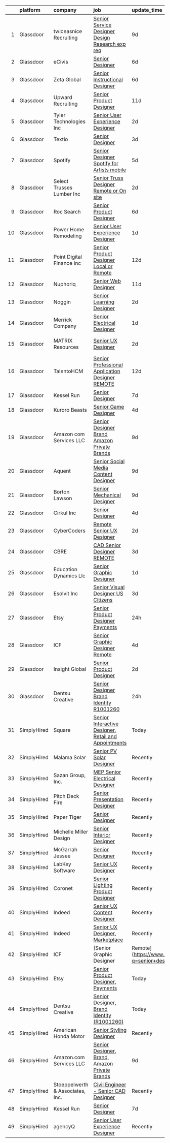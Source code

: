 

|    | platform    | company                          | job                                                                                                                                                                                                                                                                                                                                                                                                                                                                                                                                                                                                                                                                                                                                                                                                                                                                                                                                                                                                                                                                                                                                                                                                                                                                                                                                                                | update_time   | location                 |
|---:|:------------|:---------------------------------|:-------------------------------------------------------------------------------------------------------------------------------------------------------------------------------------------------------------------------------------------------------------------------------------------------------------------------------------------------------------------------------------------------------------------------------------------------------------------------------------------------------------------------------------------------------------------------------------------------------------------------------------------------------------------------------------------------------------------------------------------------------------------------------------------------------------------------------------------------------------------------------------------------------------------------------------------------------------------------------------------------------------------------------------------------------------------------------------------------------------------------------------------------------------------------------------------------------------------------------------------------------------------------------------------------------------------------------------------------------------------|:--------------|:-------------------------|
|  1 | Glassdoor   | twiceasnice Recruiting           | [Senior Service Designer  Design Research exp req ](https://www.glassdoor.com/partner/jobListing.htm?pos=111&ao=1110586&s=58&guid=00000181c8099f3cbf1c8fc6cae42b94&src=GD_JOB_AD&t=SR&vt=w&ea=1&cs=1_baf8397c&cb=1656918483322&jobListingId=1007961798281&cpc=009A9C8147DF705D&jrtk=3-0-1g740j80gjfkh801-1g740j80vk61s800-87da3f9cb7f57cba--6NYlbfkN0AIiLXtwtv0BDns9BiY4ItblantFozdL6jLmLxNvS8mvgNhVHnAPNyrAq-Oa4lglJKKYaj2rBWUovcasuS4RddFJqa-Yxn2T7U0mRCvAYvjISDP8edSOHls5f1Ybe0xLU8TygcPv4ndMhJQwAyUfMlrTQb1e-TLJa3W9aC72RDLCtv7U6AXc4Ov184S5VdlTRshLwXqTvdxaxOhQ8z0zeuD81C7tokEoPIVwA_EXVB44vZw4STFESzpLszh_AzJY00EK8Owhwc0o-l5Z2i-Sl_RU1SEdBu2-VoyUadAXkcBZXCgao9QnkTNbMXIT1HWICUIPOo4c2efq3Gu-t2D5Sita0n5NOxpqg1g-AH0jNYiqsKruOeyjeAaPcXsDTURCZiRG46zg5p0OPjciah3ZksiP4VJY2Q3IoPFXUWlV8RVGiOqSQ8L3BmdSFeUwBTzHEo02JCsfkRGz21SgCm-f9naTj-Ay3EC8Z2nU54K0MpPirh-fDJBv2_XLbxcHbspLfT930Z6rIBV_T1W609JfCFCi_OhyJMeOGtrJtWmBAtWP8U2tibI1SDqJwTC0zFmlpw%3D)                                                                                                                                                                                                                                                                                                                                                                                                         | 9d            | New York State           |
|  2 | Glassdoor   | eCivis                           | [Senior Designer](https://www.glassdoor.com/partner/jobListing.htm?pos=127&ao=1136043&s=58&guid=00000181c8099f3cbf1c8fc6cae42b94&src=GD_JOB_AD&t=SR&vt=w&cs=1_64e824d1&cb=1656918483323&jobListingId=1007966643573&jrtk=3-0-1g740j80gjfkh801-1g740j80vk61s800-49569d6859df81b2-)                                                                                                                                                                                                                                                                                                                                                                                                                                                                                                                                                                                                                                                                                                                                                                                                                                                                                                                                                                                                                                                                                   | 6d            | Remote                   |
|  3 | Glassdoor   | Zeta Global                      | [Senior Instructional Designer](https://www.glassdoor.com/partner/jobListing.htm?pos=108&ao=1110586&s=58&guid=00000181c8099f3cbf1c8fc6cae42b94&src=GD_JOB_AD&t=SR&vt=w&ea=1&cs=1_8b827b90&cb=1656918483322&jobListingId=1007966828457&cpc=2CAED5C921A5F994&jrtk=3-0-1g740j80gjfkh801-1g740j80vk61s800-415c255c41e1c921--6NYlbfkN0ChX0hn41rI4BJW2eLG25ekWb2wyoNrLHBUGKKfGS0w54LMCw2D3lfjfq6yfRrNr0hA1zNeM-gQ-RfBTf59KjCL6b1UBwEBPxDC5A54pJ2GbF8lf7VmOhhrYEYZCioHxQTcjf81ZuAO-8sWx2qpMFvRxLpkTWkGLu0CzxKao7-exrsAbg8Uz6MzS3HrpvbNre1TDBrIbsw4OomUmL6HrIVTlyRMJtD_dGzzvc_XJn7JGKFebZnoDHQs2WA9htiXOQx3oV6amESMy-6XEWQ2_kRXE4dAuRcDtmoIax8aPMh_X3lrQma6Nv8ucpHLUSijPTYTMEls05bpLE93FPfmI3ms2tM-89EHdvyE993Ea2hEbbhVrBjwBVLUpvyxgAN4An5j6wBMQnR-x7BYj6UAJBHIjG9uo5fOZvRiHEyCtb1ulG4MRGLxNt8v2BxjIhmdCvp2oT6QAJm9tyNNFM4dae8tyjvDM8Dldkyacxx3UTb9V4aP6ZwtaVKfJltPdUG-O7pp4GhU5oyk6Q%3D%3D)                                                                                                                                                                                                                                                                                                                                                                                                                                                                               | 6d            | Remote                   |
|  4 | Glassdoor   | Upward Recruiting                | [Senior Product Designer](https://www.glassdoor.com/partner/jobListing.htm?pos=109&ao=1110586&s=58&guid=00000181c8099f3cbf1c8fc6cae42b94&src=GD_JOB_AD&t=SR&vt=w&ea=1&cs=1_d2345093&cb=1656918483322&jobListingId=1007957335049&cpc=7E331B339EFC28D0&jrtk=3-0-1g740j80gjfkh801-1g740j80vk61s800-d2f8c9a9109df5ad--6NYlbfkN0AidUSRNV9rRsvjB-hla2-M6noU9NQEWrNRu24BG_GTkgY11wtowUbLL5bfm0DhT02MCMjPxoKuMjMgu4_VLaKVclJEGZ-SSOaJg0ranhNOpehU7m9Qyp8df2g16TgdwsnEiqKVAmr3f2Al8a4IuHQm5RvICUrinAyNt0_vrPDXpO9tpPqywUhxCGjwodH_x_5shi5eKxo6e0nFHyE44n3qd5EuLSHUaykeddZISG3AJ3tOB9jS9jEsVd04IsPstdXnmLEdyK3aVX5Hdf44smamNsTGpnyVl5FSx6VQHjv9JLHcR2_iCqNAcTuMSf7OtmsDtvFJhtXKxKsCaWHEArgWZAMtTfqlvJjph_bbXuMCt3C4BnIlKhVv9eLUo3cSkMptk8fQ1ibMud0nFjDEzw2U_doSz2nCos0RPzuk33X2uUudcIYs4wTCDipCg5oiTiRYI9_R34y8eTbwQzAyE9vxnFB6YuVKXswnI-tGmS7BX3T_cvAGkydCzjsBCGY8asSa4vCv_twTPg%3D%3D)                                                                                                                                                                                                                                                                                                                                                                                                                                                                                     | 11d           | Remote                   |
|  5 | Glassdoor   | Tyler Technologies  Inc          | [Senior User Experience Designer](https://www.glassdoor.com/partner/jobListing.htm?pos=105&ao=1110586&s=58&guid=00000181c8099f3cbf1c8fc6cae42b94&src=GD_JOB_AD&t=SR&vt=w&cs=1_7b8580ec&cb=1656918483320&jobListingId=1007977181588&cpc=33AFB7EF5A21FBC5&jrtk=3-0-1g740j80gjfkh801-1g740j80vk61s800-bb0dd0bad5bb15ad--6NYlbfkN0CeE3Wp1M-8tH35RiH3f1Z9bIMggqs9mWwktycFHRXbIf7vsqZ4_y01d_779IArYzHp3Atr2l_5y941wkgMIXLfz7QJV07OIDOZ00__egFt2GpEArrl1E0zb6oOBT84IN1wwDx-d3pEZCP1KkXrFd3Td_1i6Y6PpSlL3rFEytQkirKiix_1JjbjQ06MSn23xteyzPtoeLv9tJ--ahtgkrF2Qe6WwTcjd2g9743grOXgAw-IxMHprzTQv64HShGBZtOJ5CDEmshhtx3Bo3BbV_0te4IrLPcA6Ol312Ew7Xs0BYZp7MU3d2l4Xpuu9eerC4UbxKSzMZRYkFbiN7HeBajrFfm0NPcYBOvAwUZs3TrpH3aZmmgq508A80_rSOgBLIjRQPlxF4tj0StRFSxcOcz1WND4smYxEirepx_PCIXCV6wVWZI8dNnihJg2TxUqh7v8NJqLzeBwuiqo1DjbzZckjoDf4auHRBlA98rX8xTqn_cvSc7xt8veThCx3W_-6El97u9YwQLcbvNsVbw0CKEf5ETZc9gPTaGdB7rrtMfQyc0NkXrEz0nq_euhbyrrzXZY0OCcPmv6vQ%3D%3D)                                                                                                                                                                                                                                                                                                                                                                                                                  | 2d            | Seattle, WA              |
|  6 | Glassdoor   | Textio                           | [Senior Designer](https://www.glassdoor.com/partner/jobListing.htm?pos=122&ao=1136043&s=58&guid=00000181c8099f3cbf1c8fc6cae42b94&src=GD_JOB_AD&t=SR&vt=w&cs=1_1b8709ad&cb=1656918483323&jobListingId=1007975299496&jrtk=3-0-1g740j80gjfkh801-1g740j80vk61s800-597869e9cde3c716-)                                                                                                                                                                                                                                                                                                                                                                                                                                                                                                                                                                                                                                                                                                                                                                                                                                                                                                                                                                                                                                                                                   | 3d            | Seattle, WA              |
|  7 | Glassdoor   | Spotify                          | [Senior Designer   Spotify for Artists mobile](https://www.glassdoor.com/partner/jobListing.htm?pos=128&ao=1136043&s=58&guid=00000181c8099f3cbf1c8fc6cae42b94&src=GD_JOB_AD&t=SR&vt=w&cs=1_e0c9ee2d&cb=1656918483323&jobListingId=1007968839312&jrtk=3-0-1g740j80gjfkh801-1g740j80vk61s800-82c7c41dc784247f-)                                                                                                                                                                                                                                                                                                                                                                                                                                                                                                                                                                                                                                                                                                                                                                                                                                                                                                                                                                                                                                                      | 5d            | New York, NY             |
|  8 | Glassdoor   | Select Trusses   Lumber  Inc     | [Senior Truss Designer  Remote or On site ](https://www.glassdoor.com/partner/jobListing.htm?pos=102&ao=1110586&s=58&guid=00000181c8099f3cbf1c8fc6cae42b94&src=GD_JOB_AD&t=SR&vt=w&ea=1&cs=1_0877d019&cb=1656918483320&jobListingId=1007977785290&cpc=D975E6D323D47586&jrtk=3-0-1g740j80gjfkh801-1g740j80vk61s800-ceafd79f34079281--6NYlbfkN0DsBOlmEAMqZtav1V1WKZO3RUElpafjggtWvxyDQ3xFSi-VzB5KdbXiY1o_ZtsCer1Gt9kciDUMN8IMIqDFgsEuUSn6GxK2mgv9SzS0kUqYJkFJmoGXLCshDO3kZim1q6PzizJTXIAhKHyRciSDnC876Zq-4meGhSslBdG_1e7Mwed7S0TtM6rJbB-SNTktcGWoIOvclvkDX6Guf6cIUDgMpRF33XtvA7XZJbmpxhRYv-DmZjMcJEJR0q0QtoCJVO5371P5jBiqiL0yOXumUeklzKHFTP5hzkf4v9yMAYHBZPgmkvLAP5WL51JjhkQo4keBgzY3dLDEnfm7lRcWTxTm42glS_pxxxFUFyoDWchvlhH56zW-UwcJAuLDe9naJFC7SKWB249VdcULpm5Vno3c4eGqsb4uIveMIxOY6lyuz04pwp4UTyGpXo_z1wpX8w0eOB0CORPltAI53tLH5EIhZ2wtaWaRDtMGpurRlDy6Xksnb2Ur6FhmJGIhrFC_bSxUGA9aymDDuA%3D%3D)                                                                                                                                                                                                                                                                                                                                                                                                                                                                   | 2d            | Remote                   |
|  9 | Glassdoor   | Roc Search                       | [Senior Product Designer](https://www.glassdoor.com/partner/jobListing.htm?pos=116&ao=1110586&s=58&guid=00000181c8099f3cbf1c8fc6cae42b94&src=GD_JOB_AD&t=SR&vt=w&ea=1&cs=1_ea4312d8&cb=1656918483323&jobListingId=1007966070668&cpc=3BA4CE39D5B5DEF5&jrtk=3-0-1g740j80gjfkh801-1g740j80vk61s800-5953e2c7c95680a2--6NYlbfkN0CMHfdvImXyhvk82aHanYmk_omNMXOkHedsHncAw9pogZQ8McdVG3ZgtV6D129IFYhQHhUbzbW0O2yLmhB0nojk0KtMmLtykQRmULPnV8MVM0TGqwFdQz_J0lp9qUoL69QdAeR36eVJnvpe5iReASAf4_D7dVv5GX_9iMESoOFerb1myfl5l22yjFd0XZ12JqYIZ9VzuEAduJxeunbnrJKlvQ7o6OBSaNjQ74iglpL1ihQ-8ir4sw1BmTNAIGrRKYq50OUYI4xu8q2Az1BMOUlWpNp9ld6jJdxMWi8IkrmcWd7QFRl5yZwT26tdhUS9BVMRjQWWj_JWtGcH0zY5BGddYbv3CqOUQyLsiS29Y8-O7XIsrjUSBxrIBazSFb1tQYhEXB3v83Gc84zLEtJ-pGUmBeapYifgAtsoaZr7-3853p2O7NjWtXdzuiaWnxDPqoVCOxV_eUHjYPKw-qhLglaRZ0dallJlEZvigxX3CMbMOvJcN2DfZeEBOxIbDL5cwMkCshxZfpI68Q%3D%3D)                                                                                                                                                                                                                                                                                                                                                                                                                                                                                     | 6d            | Remote                   |
| 10 | Glassdoor   | Power Home Remodeling            | [Senior User Experience Designer ](https://www.glassdoor.com/partner/jobListing.htm?pos=101&ao=1110586&s=58&guid=00000181c8099f3cbf1c8fc6cae42b94&src=GD_JOB_AD&t=SR&vt=w&ea=1&cs=1_6beb612b&cb=1656918483320&jobListingId=1007979238932&cpc=E822E580FC71C721&jrtk=3-0-1g740j80gjfkh801-1g740j80vk61s800-708221050d54adab--6NYlbfkN0CkgLyJbXydw2nYH9q-ipz3oek3aMEpOXAyav1v7u69d6nAmoooGj7sd7etLpS9GyVKYXonO43n9r0ivDe5opUXQ0712CyZZSQWZi5CyP7JUE5qNoJFyUgqV-n5pMnRn8rlKvG-QtYax8Z6Vah_cDlGKUMQjyvA7SDdeon1UqFrFTLyopver1UwKSBRd-kq4NDeSaD-OKzG20gBGIKTumnlIQR5lrc-lzxbOJU9dg95Ba-BVoUYHCBABSi-ppjVdgb7LI_WJNFY74baTNrHWLoP5LQ64Z5H5IJD8HYf757VujSJT18c2tfOEjq6GozHXQFhraS-rk_--fho8SwnsbSYbiFfzZSRdwLOMlVuyL0jtsupHivF-jma6LJ6Y8Yprq081GQEp-LbonbSP1M89SHfvPcN86nKt51Vk9qxLTvnZC2isvi9htmW6XklKPE1VddC2paWf30M-nYUa6EDlIm0Vi7tuWkZkbGVuUAqiMaVl2hOs1skBkS_Q167N9y8JMNFLsk1bqrByDNvfAUgfnmQAQg19jI-VZRaloQP3k-U2_KYK23Ve7GQk8B_UVY3J-LD2TCp7qIQRhCb1SSVLhfJPyWTUfKr1TjCt5Ik7XvreCkEjEJcCVeISKeSkeLlJpCBldKCzxruCeNUxIoL4aj86yylWNiWblxveTFxlI1cOFJOSGVxs4DeqQe_70U81lNAi6JbkyGluFPsecFzzy2g)                                                                                                                                                                                                                                                                        | 1d            | Glassboro, NJ            |
| 11 | Glassdoor   | Point Digital Finance  Inc       | [Senior Product Designer  Local or Remote ](https://www.glassdoor.com/partner/jobListing.htm?pos=106&ao=1110586&s=58&guid=00000181c8099f3cbf1c8fc6cae42b94&src=GD_JOB_AD&t=SR&vt=w&ea=1&cs=1_1d0f5353&cb=1656918483321&jobListingId=1007954800845&cpc=F793441F64F6F721&jrtk=3-0-1g740j80gjfkh801-1g740j80vk61s800-9c969d317c1ccaa3--6NYlbfkN0D7vHo7PNGZzn19QjZ7ZC4GwACO-fslxhGQG-ZiQohQDhJ_iZy9gjcJPZNFfYolJgV68yEsHhE4OjQWMvTiH_J18YEM0BYHOfqZbHammIVYsiA8X60vMb1vnIuUCIoX4LHRCkE2CuNgZ94tpkdnrab6oYRTIFmCLUVAoOAJNfnXph7LTpGx5_5XhQoWiEziyFm7GGKc0e7GlSOg9MXjYaEotov99bXfExkXOsQTgNj1vo1Aziha1LQn_Q8F8RK0nBlHrbsPtbi8G1sTMKnyFwMwwp1waStaW-DbcFpi2AO-9Sma6-cQ_Eu84iLJE1P1EXv6HfXGGXMkLBLyqlUKTlVrQ0Tu5OL9ldEu2ecCeN59IurhvG5-7rbuI8zkog1fAg0JSr-VUulfZEsLibwSEqdSCuf3Cq_-CD6UIcIbR2mVI_2r8zKQhcf4g9lVKYB_kdPhSHPMrvjQQdJRbtXuHwhO)                                                                                                                                                                                                                                                                                                                                                                                                                                                                                                                               | 12d           | Palo Alto, CA            |
| 12 | Glassdoor   | Nuphoriq                         | [Senior Web Designer](https://www.glassdoor.com/partner/jobListing.htm?pos=119&ao=1136043&s=58&guid=00000181c8099f3cbf1c8fc6cae42b94&src=GD_JOB_AD&t=SR&vt=w&ea=1&cs=1_b8e2a136&cb=1656918483323&jobListingId=1007957422447&jrtk=3-0-1g740j80gjfkh801-1g740j80vk61s800-93e3dc58e287cc93-)                                                                                                                                                                                                                                                                                                                                                                                                                                                                                                                                                                                                                                                                                                                                                                                                                                                                                                                                                                                                                                                                          | 11d           | Chicago, IL              |
| 13 | Glassdoor   | Noggin                           | [Senior Learning Designer](https://www.glassdoor.com/partner/jobListing.htm?pos=130&ao=1136043&s=58&guid=00000181c8099f3cbf1c8fc6cae42b94&src=GD_JOB_AD&t=SR&vt=w&cs=1_7639af19&cb=1656918483323&jobListingId=1007977299447&jrtk=3-0-1g740j80gjfkh801-1g740j80vk61s800-0461abb5ebef730b-)                                                                                                                                                                                                                                                                                                                                                                                                                                                                                                                                                                                                                                                                                                                                                                                                                                                                                                                                                                                                                                                                          | 2d            | New York, NY             |
| 14 | Glassdoor   | Merrick   Company                | [Senior Electrical Designer](https://www.glassdoor.com/partner/jobListing.htm?pos=123&ao=1136043&s=58&guid=00000181c8099f3cbf1c8fc6cae42b94&src=GD_JOB_AD&t=SR&vt=w&cs=1_485d0c93&cb=1656918483323&jobListingId=1007978554560&jrtk=3-0-1g740j80gjfkh801-1g740j80vk61s800-ef824c59b937fab6-)                                                                                                                                                                                                                                                                                                                                                                                                                                                                                                                                                                                                                                                                                                                                                                                                                                                                                                                                                                                                                                                                        | 1d            | Newport News, VA         |
| 15 | Glassdoor   | MATRIX Resources                 | [Senior UX Designer](https://www.glassdoor.com/partner/jobListing.htm?pos=112&ao=1110586&s=58&guid=00000181c8099f3cbf1c8fc6cae42b94&src=GD_JOB_AD&t=SR&vt=w&ea=1&cs=1_fefc4f8d&cb=1656918483322&jobListingId=1007977696812&cpc=D69957E0862862E0&jrtk=3-0-1g740j80gjfkh801-1g740j80vk61s800-b254eff06d2f2150--6NYlbfkN0De5ppvndiyxA0pMSLQzOe_j9Mra0KF_8EhxTxOKXtZIfhM20E97mGJ6rqAxbACvL9R4mW0wP-SsZJudh8NcO-enJrdOab4oLWxPl0PgU1SHxHESovlkiPl_gk_yXJ3xfMEvOER1BI969NimF4lIhSo7OXOhTG3BOFJ1R8BNTEXICgodlN3t1Mqb1S-bmVsNsWu9IdHFf9xmPEvXMQeRaY0VaZrJZrIfbx6_mb6WAHSrSs9-mO7w4PSC9GrO6-4aYQwG_659WxElTJU-ofFnKEN1f1F6-SmV8ZMsK3lJ3JiQTcu1Spdm1MlMzp2YTYGurlGdLQHl1rZEZoH4Cl004Hbqw1y2AhuIQ6It_MZnV7V2F00iY6TaH_Uth68beYnoLHvybVvgJaKh4Y78SrUQ5dJf5lKcts-HmojZ3WJkPE-FaTz961rqMlnZY-M_hUZ4gy30SYtxHaWClnUFicL8B3Z_N57cAZZqXGaN48rB7lJGHy3rbSGIlV0F-TDfG6wTDAdlHDav20bNDM72HGY4OZj7EZ3v_XdWn25819rWkZU7A%3D%3D)                                                                                                                                                                                                                                                                                                                                                                                                                                                          | 2d            | North Brunswick, NJ      |
| 16 | Glassdoor   | TalentoHCM                       | [Senior Professional Application Designer   REMOTE](https://www.glassdoor.com/partner/jobListing.htm?pos=113&ao=1110586&s=58&guid=00000181c8099f3cbf1c8fc6cae42b94&src=GD_JOB_AD&t=SR&vt=w&ea=1&cs=1_6e4eb65b&cb=1656918483322&jobListingId=1007954239081&cpc=FD1C1DA32C38CFA7&jrtk=3-0-1g740j80gjfkh801-1g740j80vk61s800-54e5afee17286e33--6NYlbfkN0C_SycDmnNWjSnOfNojf-KZh-yXpPzkmZZ6wpMZhR9zB5dLKAJ7UQnWo9NBJTHUaTNH9_R8bHDoBX7Hrt6sV8TcldicoonX-5c67Ukw_evFiEHrXHmoR1QqMUjmxJ4L6x4vv9_vu1uGgmC-tM15RoxkWPDJ8PyUvoIi8S0sQQK9anKtvDFdtusSFJVc2XqcIAPxXd5Bfagb7hz71n4BCpkS5CLyoci1DVvdwhWKoixS5kNtfgxGOpPrJupXyOGSseEwzzIqSSpQvLV3oWza5vE1fbeG3esn8s3_j8ae1N86uHTvvQQahZvp9lhSxpoPTWOELE1k-4h1dx8rqDC_4BkEYbzOi5b1cHroG2El9vmMOQiPqViE6jfVdPRgb9VIkvfomJ0IMWBCrq5IRIVoY5wiafOhyAD5_zb5uC-5Tb5UH9LXWohhargZLl1CS5UezdLniLfzopRaRwqf-gqWC8_s4T7MLAr-3hDvf9kp95SSbyW_cCNBioGQLPJAR9_nq_T22vBr8aejdNIAWwxYxV4FId53Ni9RlAKccyaGXawPDJRzEk48I0K-uJ1-iSE_99k_PbS8f5p_-w%3D%3D)                                                                                                                                                                                                                                                                                                                                                                                           | 12d           | Tysons Corner, VA        |
| 17 | Glassdoor   | Kessel Run                       | [Senior Designer](https://www.glassdoor.com/partner/jobListing.htm?pos=117&ao=1136043&s=58&guid=00000181c8099f3cbf1c8fc6cae42b94&src=GD_JOB_AD&t=SR&vt=w&ea=1&cs=1_50aee056&cb=1656918483322&jobListingId=1007965021797&jrtk=3-0-1g740j80gjfkh801-1g740j80vk61s800-3d0994334884b52e-)                                                                                                                                                                                                                                                                                                                                                                                                                                                                                                                                                                                                                                                                                                                                                                                                                                                                                                                                                                                                                                                                              | 7d            | Boston, MA               |
| 18 | Glassdoor   | Kuroro Beasts                    | [Senior Game Designer](https://www.glassdoor.com/partner/jobListing.htm?pos=103&ao=1110586&s=58&guid=00000181c8099f3cbf1c8fc6cae42b94&src=GD_JOB_AD&t=SR&vt=w&ea=1&cs=1_93f19583&cb=1656918483321&jobListingId=1007971724039&cpc=C5C93DE40C8A001B&jrtk=3-0-1g740j80gjfkh801-1g740j80vk61s800-a6dc2f60a1ad9c31--6NYlbfkN0A6-TiqeNdvHIx0YgZDHkIqdqx-VJlTCBFJSr9vX0DOV25bhDNPAFjNj-18GaGZQXht8VDIZpYa0rSWu4hlE8JRlpkOTxB0Onril31KL6pttlosqNCOoMvBzJvZOjkAQfpNNjCwOWRN4dEPKnnHIHL2PuG1T_asC7Iff_W31K10UBOWJtON068eZ3pVtQodcI5sHt3DiNXNxU_ZTRM5Z8QtEj4SkySGBCppKBmVru6yRqtxoEdlCKr6vxAj96ose_Tp3KgsJGwCoa3LcQ7NURaDzZToTJob3gxR3CFX9wx1e_VUXWpdZvmsBd1E5Ymhy39NRSSvRRp0n3eNBsjaRHRNMp4GKEa1oCMkUGn0Pqj7nLPJ7htRf2y6KtVk4j1QQcxImNTOes5OeZ62DjQga09lZt_lVFSjMKHAuvR11byg3uuVTJdDcj8ZszcfCcvguWbxVkBXHAIE3TswgphtDRJbL7UzwgrGjC0DS9vDuv_sGxzsYRrkpOri-7qXU-b7ScIpUmF1KJ0t1w%3D%3D)                                                                                                                                                                                                                                                                                                                                                                                                                                                                                        | 4d            | Remote                   |
| 19 | Glassdoor   | Amazon com Services LLC          | [Senior Designer  Brand  Amazon Private Brands](https://www.glassdoor.com/partner/jobListing.htm?pos=120&ao=1136043&s=58&guid=00000181c8099f3cbf1c8fc6cae42b94&src=GD_JOB_AD&t=SR&vt=w&cs=1_b7da530c&cb=1656918483323&jobListingId=1007961160924&jrtk=3-0-1g740j80gjfkh801-1g740j80vk61s800-12196b546c69a154-)                                                                                                                                                                                                                                                                                                                                                                                                                                                                                                                                                                                                                                                                                                                                                                                                                                                                                                                                                                                                                                                     | 9d            | Remote                   |
| 20 | Glassdoor   | Aquent                           | [Senior Social Media Content Designer](https://www.glassdoor.com/partner/jobListing.htm?pos=114&ao=1110586&s=58&guid=00000181c8099f3cbf1c8fc6cae42b94&src=GD_JOB_AD&t=SR&vt=w&cs=1_07ee73b3&cb=1656918483322&jobListingId=1007962455253&cpc=0FE1F5EA2BC84A01&jrtk=3-0-1g740j80gjfkh801-1g740j80vk61s800-bf867874ed243c68--6NYlbfkN0DMrcEu7yrtATojKJA7cEzGQ3FdRGWLh0CZQInL4ECGI9gD0Wolx9R2v-Aex0-GK07Knq57hB32WP9TiMydSH6EKoArEfoqUhQV0wJNUfHvAXOigmiboqXL608DMhEvxjEi6z9xNFQ9mBadAHK4DtBxt98FLPSa_-JnPCSZYDaiZP8XN0rbZNfFWUMwmb1JBTc5FmJQgKA6lptstFiNPRrsIxyyUwzJjgXyygDQsw9xtBRYr22RslM6lyTxE4Yluipq_vtlByjTvuiAk7DiwnPDeiMOHeeeUnve61hj6qpaBd2H-Wv75lRWrv1_YB5ixc-3VvsLheYNAUo-W7JP46kzk7Ntrfx9Mk_NYvI7kQ22USIe86PO8UtJxJw2q-GPBhrb1yXpJ-iNpgfBgECEZMULzlKxWOigvp9FLuS_SggBXz8VBWaFUOWOQKyihJFlqjfpOSUjr2pyDA%3D%3D)                                                                                                                                                                                                                                                                                                                                                                                                                                                                                                                                             | 9d            | Florida                  |
| 21 | Glassdoor   | Borton Lawson                    | [Senior Mechanical Designer](https://www.glassdoor.com/partner/jobListing.htm?pos=118&ao=1136043&s=58&guid=00000181c8099f3cbf1c8fc6cae42b94&src=GD_JOB_AD&t=SR&vt=w&ea=1&cs=1_563f35f0&cb=1656918483322&jobListingId=1007962804120&jrtk=3-0-1g740j80gjfkh801-1g740j80vk61s800-26caf4b58485fe9d-)                                                                                                                                                                                                                                                                                                                                                                                                                                                                                                                                                                                                                                                                                                                                                                                                                                                                                                                                                                                                                                                                   | 9d            | Remote                   |
| 22 | Glassdoor   | Cirkul  Inc                      | [Senior Designer](https://www.glassdoor.com/partner/jobListing.htm?pos=104&ao=1110586&s=58&guid=00000181c8099f3cbf1c8fc6cae42b94&src=GD_JOB_AD&t=SR&vt=w&ea=1&cs=1_128ad99e&cb=1656918483321&jobListingId=1007970957020&cpc=117F6BB3C9C96699&jrtk=3-0-1g740j80gjfkh801-1g740j80vk61s800-5c56157886dbd5ce--6NYlbfkN0DMiFM2DFaCxWVgUXAQeV1PT-6RmaTIEUC9UBgdAka0feZ64DE2OCVu-GP07wVGfbJDcrXJPzVwHapFtiY2ZcEjZE-7rbnqEC8BA4ubnwp2LnjT24OoMPMWoPECJ-KUA3RTJthSTEwqsH5Li9PZkBVzustqNhhtzIveG_4Gqp3mXPCdOVcPc5AkEkljmjdWcm7eiuCtoTxOHutpccH4yyx6lvsomXAHlVXIMNdZLycgB1jww8Pvq1WXXBLGMS5g7DIbo3NKrftPeBE_HKAliqAS-k72ZfXoM40zQ2pDRu-elV4gg1lL1NgRtEO3I8QiotIOI_gwlnG_wfwRq3_2XnNvDBeFGFp2nqQGK23GPTajQ08Bp2XdCPTPOjw7ZGpXsDLAUcSd6G967ba09ssOqGBFyVgQ7jtaaOfU-GReSpbAs4vofUnhiKpvcAj61jEur6U1ZxYupPFCa7xIE1TED4N5-go27MXn9-han2SL3nHyMxGlPO7bzTKGOphC30KjJuI9bs20ZsHNdw%3D%3D)                                                                                                                                                                                                                                                                                                                                                                                                                                                                                             | 4d            | Tampa, FL                |
| 23 | Glassdoor   | CyberCoders                      | [Remote Senior UX Designer](https://www.glassdoor.com/partner/jobListing.htm?pos=115&ao=1110586&s=58&guid=00000181c8099f3cbf1c8fc6cae42b94&src=GD_JOB_AD&t=SR&vt=w&ea=1&cs=1_85e76575&cb=1656918483323&jobListingId=1007977538731&cpc=FA84DF7EA1EC2398&jrtk=3-0-1g740j80gjfkh801-1g740j80vk61s800-d642a4ac2602d357--6NYlbfkN0CpFJQzrgRR8WqXWK1qKKEqALWJw739KlKqr2H-MSI4eoBlI4EFrmor2FYZMP3muM2s5Nb0lMR34tWHqa1MQ7bzCJUBM6rubOZ-AwFwq9G-_85IrbBOhxnTwUvdmG65hvFA7aI-d8MTrRRsK2Jxzl0FqD5HBPvO8zepSr3ZW6LEigTNf875nkzr9kiRyA3j3j8gFLFAVA5x9UKEgwbd1N6PTupRHiCggP8NsOvBNFKhaI1P0h6865mEJgGCGtrhQaXA4ESDmU13yBFu9kHwAyVyTDRfQAXUisOhHxgGo6sN3jCZhuSrcI7_J2lqFEh7YHvG-hE2ErhGtUx51GO4AKQ_Li4kAJrHvhf-EhDaV_GQm-ISaoGhMfokHoYx-rtq-pQs8ROrNFwk9eo6UNXhhxGlSmZUu-t1WoYoZtwoiCoCS93qtSDiWpLHQ08kD9om7kEbwqY2dHhyD_6LmvOvigyj8sGEo5MZ8W2I_2RgANcjAs8Bwbgp4M-h4B82x7ZZ_74v4uiMzDx3j6Dyosk1EAiVmtZciDh55E7tDrIH9FHQsezk0nv1PddpTfRSWwnkTCpZxWUlyqLzX68Veai_pvrVFvY6GYvKT4DpOlLt_tVaGAV78L9O5Dc1144ubIjxSBaLXmNFNL3Lf4DKbHfKp617_LxL6gvfVQth8XFzJDwVZfRHUGWMutaBomDLCUKud1FRAtGr9-PbHEnHzZ_pwvuQMbImiH-L0iUnvqsK6CZzVVnQxIGKOEDZIqN6Ri3w3ongI7WlTOtXcMhAFVof652Jg3F9rz3W1iMKj52VN0Or4_NfltsEuVoXQlVzuqsQZJHYmnc3qwAYx2hFs7Ld2f_lUtoRDefnD4RAC4634bp_Bq1Y5AwI6OhgKstoU-8yK6VK7iqyfIhK5xofjJIo97Nb1CR2odLaB_J4hxahiKLuoXbfP2O3Ihg-V5Es1PjvUOrTuWS8QW6ox_vESI1LcVCfWCCYzzhgPLA%3D) | 2d            | Miami, FL                |
| 24 | Glassdoor   | CBRE                             | [CAD Senior Designer   REMOTE](https://www.glassdoor.com/partner/jobListing.htm?pos=125&ao=1136043&s=58&guid=00000181c8099f3cbf1c8fc6cae42b94&src=GD_JOB_AD&t=SR&vt=w&cs=1_eb5820e9&cb=1656918483323&jobListingId=1007973756217&jrtk=3-0-1g740j80gjfkh801-1g740j80vk61s800-207890defebd2abc-)                                                                                                                                                                                                                                                                                                                                                                                                                                                                                                                                                                                                                                                                                                                                                                                                                                                                                                                                                                                                                                                                      | 3d            | Remote                   |
| 25 | Glassdoor   | Education Dynamics Llc           | [Senior Graphic Designer](https://www.glassdoor.com/partner/jobListing.htm?pos=107&ao=1110586&s=58&guid=00000181c8099f3cbf1c8fc6cae42b94&src=GD_JOB_AD&t=SR&vt=w&cs=1_84d2bcf6&cb=1656918483321&jobListingId=1007978804793&cpc=4B86475FAF393599&jrtk=3-0-1g740j80gjfkh801-1g740j80vk61s800-0e18b2060813079b--6NYlbfkN0Dtahjid_k1maPR8Uq8ZOfdwDAF0TanZFG__VSd_-sjnf9j5ttr_S3DctbCj1q8FQtjpXdYEUYwacX8I7KkRF4Ucnoi-jciD-JbNP-LbC-H-pFHpq85QZQXUecyyJ7HkbdzG20lXI-mYY6sF2rAMTldy0k6e5gDsLiUE6kJglixL_jQuKRw17K1L5D1DxJyGfCWwH4a-Q_TYIZURXPliwFP9CrdoG5vibKYnueVB6npK-aMwcxJTQ60kVF0zDICoy__hCAogY92wGFJMLKI3gBI09FBprJju-rvOf1eWnfpmudKeU8CRTWqODyaOhkdbpwrNrhTvFvRULDKjoNawCk2oKxBLP9VuI4xfapo86GLvO3GHHPKseIRjQYeYx3NRuIiWwx-U6p8cvC9iTnTzzarPC4yg_Z2pDnGMGjf2btWBtMG7A6koE5Chy-6Y4t-iFvGXuTRx_2GmZXticiPsl4RG4hAaa4vHQMBa-ptYWqrE06WbmgAek48kG8DsmO5FHDw2LiUliLll4ZghS7YXojceIB_gAlPVJMHdmZiD1QGOtg96fVP4tAPovvbqcPch_V_yEedvMynIeuNWYzxfpmERvlHQtXu_PinHrtwiC1PpSM-byo6wAxH)                                                                                                                                                                                                                                                                                                                                                                                      | 1d            | Remote                   |
| 26 | Glassdoor   | Esolvit Inc                      | [Senior Visual Designer  US Citizens ](https://www.glassdoor.com/partner/jobListing.htm?pos=126&ao=1136043&s=58&guid=00000181c8099f3cbf1c8fc6cae42b94&src=GD_JOB_AD&t=SR&vt=w&ea=1&cs=1_4e4af1db&cb=1656918483323&jobListingId=1007973661774&jrtk=3-0-1g740j80gjfkh801-1g740j80vk61s800-d3d8c9de14cb94f7-)                                                                                                                                                                                                                                                                                                                                                                                                                                                                                                                                                                                                                                                                                                                                                                                                                                                                                                                                                                                                                                                         | 3d            | Washington, DC           |
| 27 | Glassdoor   | Etsy                             | [Senior Product Designer  Payments](https://www.glassdoor.com/partner/jobListing.htm?pos=129&ao=1136043&s=58&guid=00000181c8099f3cbf1c8fc6cae42b94&src=GD_JOB_AD&t=SR&vt=w&cs=1_8d9b1a55&cb=1656918483323&jobListingId=1007981085569&jrtk=3-0-1g740j80gjfkh801-1g740j80vk61s800-ddf32fc6a91b9465-)                                                                                                                                                                                                                                                                                                                                                                                                                                                                                                                                                                                                                                                                                                                                                                                                                                                                                                                                                                                                                                                                 | 24h           | Brooklyn, NY             |
| 28 | Glassdoor   | ICF                              | [Senior Graphic Designer   Remote](https://www.glassdoor.com/partner/jobListing.htm?pos=121&ao=1136043&s=58&guid=00000181c8099f3cbf1c8fc6cae42b94&src=GD_JOB_AD&t=SR&vt=w&cs=1_2a6c6a43&cb=1656918483323&jobListingId=1007970425358&jrtk=3-0-1g740j80gjfkh801-1g740j80vk61s800-021507dda2002347-)                                                                                                                                                                                                                                                                                                                                                                                                                                                                                                                                                                                                                                                                                                                                                                                                                                                                                                                                                                                                                                                                  | 4d            | Richmond, VA             |
| 29 | Glassdoor   | Insight Global                   | [Senior Product Designer](https://www.glassdoor.com/partner/jobListing.htm?pos=110&ao=1110586&s=58&guid=00000181c8099f3cbf1c8fc6cae42b94&src=GD_JOB_AD&t=SR&vt=w&ea=1&cs=1_8f4043f5&cb=1656918483322&jobListingId=1007977617355&cpc=F41FEAB56D215062&jrtk=3-0-1g740j80gjfkh801-1g740j80vk61s800-9281db9a4c4157c1--6NYlbfkN0BKkHZu3wF05EeDimN_p6sYpKCMArvwa95YdH7UpkaBCrPfJYfKKujSsTaa748NZ06Sk4zpLW0u-Unf6Vz9W40jIugxeTP4JIWDZJqzPTY9IL3IbzwCdWluWN2UvPmlQXCDxiA89xUg5NS9d7LJFmr4AgJ4S30DXSwoGM5_Ae6KXYhj_QZDTfLU3Q6I-nOrS-712FS8kfxjL0Sn9_CA0f-YSg61Un7dq0hQn_ksZ7li4bESSsN1PDxWKS1oysF6qTiGx7FGfyYhiEpbUOa-er0BlezbtS58p_sQSIVv8qHVPJra-uoFQeb8mdqm2VqymtVMenZc7769Z7RGMYi4TwInDVaqbFSy3eYhLXw1-WzL1TYdRqmK9rwQKWbtGxDUqloMb29QXrzV5Ppn3cJWyBR8aNqzCd0p9K9gnxRq3IMp1mbEou7FIWGyz-CP_8YTO6ERs3yDsT1lBt1qV-CB1K9sDv3k83IkW_13NG0ej4opiGK9If1MfrU9EgyHcsofguSm1yx45npPWQ%3D%3D)                                                                                                                                                                                                                                                                                                                                                                                                                                                                                     | 2d            | Remote                   |
| 30 | Glassdoor   | Dentsu Creative                  | [Senior Designer  Brand Identity  R1001260 ](https://www.glassdoor.com/partner/jobListing.htm?pos=124&ao=1136043&s=58&guid=00000181c8099f3cbf1c8fc6cae42b94&src=GD_JOB_AD&t=SR&vt=w&cs=1_c6c6d768&cb=1656918483323&jobListingId=1007981083391&jrtk=3-0-1g740j80gjfkh801-1g740j80vk61s800-de094f7ccc131148-)                                                                                                                                                                                                                                                                                                                                                                                                                                                                                                                                                                                                                                                                                                                                                                                                                                                                                                                                                                                                                                                        | 24h           | New York, NY             |
| 31 | SimplyHired | Square                           | [Senior Interactive Designer, Retail and Appointments](https://www.simplyhired.com/job/W3mllC5Lmo3K9R0pqf-TaMA_ZAUch756_2I8RqaVz4uQuSoUpBH0-w?q=senior+designer)                                                                                                                                                                                                                                                                                                                                                                                                                                                                                                                                                                                                                                                                                                                                                                                                                                                                                                                                                                                                                                                                                                                                                                                                   | Today         | New York, NY +1 location |
| 32 | SimplyHired | Malama Solar                     | [Senior PV Solar Designer](https://www.simplyhired.com/job/DgULYuPyKlhbI7DLpvVZTzkyE6Wp7-5IjFp_0dRbXl__Ct2pYc50IQ?q=senior+designer)                                                                                                                                                                                                                                                                                                                                                                                                                                                                                                                                                                                                                                                                                                                                                                                                                                                                                                                                                                                                                                                                                                                                                                                                                               | Recently      | Honolulu, HI             |
| 33 | SimplyHired | Sazan Group, Inc.                | [MEP Senior Electrical Designer](https://www.simplyhired.com/job/SwdumVZzOq8fLFZDUFgnemgvlM40NMPrA3TLPTFsBLPp6kejTdNT6g?q=senior+designer)                                                                                                                                                                                                                                                                                                                                                                                                                                                                                                                                                                                                                                                                                                                                                                                                                                                                                                                                                                                                                                                                                                                                                                                                                         | Recently      | Seattle, WA              |
| 34 | SimplyHired | Pitch Deck Fire                  | [Senior Presentation Designer](https://www.simplyhired.com/job/jYNTnV-puvkSD-LiXWowLCQsrIrlIgUc9XdxbeCKV4VMJpASc_8p9Q?q=senior+designer)                                                                                                                                                                                                                                                                                                                                                                                                                                                                                                                                                                                                                                                                                                                                                                                                                                                                                                                                                                                                                                                                                                                                                                                                                           | Recently      | Remote                   |
| 35 | SimplyHired | Paper Tiger                      | [Senior Designer](https://www.simplyhired.com/job/hikGatH96PnrRxKF0SHm37guhT40T13GxGIFtgDLBnhLYfzQFncNQw?q=senior+designer)                                                                                                                                                                                                                                                                                                                                                                                                                                                                                                                                                                                                                                                                                                                                                                                                                                                                                                                                                                                                                                                                                                                                                                                                                                        | Recently      | Remote                   |
| 36 | SimplyHired | Michelle Miller Design           | [Senior Interior Designer](https://www.simplyhired.com/job/Sys27llYxhHd2Iu__rvU_izDDcx-fz8jwbDpbCIOLy5Dr_B0O3v-Mg?q=senior+designer)                                                                                                                                                                                                                                                                                                                                                                                                                                                                                                                                                                                                                                                                                                                                                                                                                                                                                                                                                                                                                                                                                                                                                                                                                               | Recently      | Saint Petersburg, FL     |
| 37 | SimplyHired | McGarrah Jessee                  | [Senior Designer](https://www.simplyhired.com/job/YkNAnD6yDFNWYo2boxGUequDZuY2tH8aA3ZC2eAhvbcVmbZhKFgEWA?q=senior+designer)                                                                                                                                                                                                                                                                                                                                                                                                                                                                                                                                                                                                                                                                                                                                                                                                                                                                                                                                                                                                                                                                                                                                                                                                                                        | Recently      | Remote                   |
| 38 | SimplyHired | LabKey Software                  | [Senior UX Designer](https://www.simplyhired.com/job/1Sb1F07gkcoYvDkxozIfGgYSpFEbxhfg058UdQNPx4izlU_I9m6Wjw?q=senior+designer)                                                                                                                                                                                                                                                                                                                                                                                                                                                                                                                                                                                                                                                                                                                                                                                                                                                                                                                                                                                                                                                                                                                                                                                                                                     | Recently      | Washington State         |
| 39 | SimplyHired | Coronet                          | [Senior Lighting Product Designer](https://www.simplyhired.com/job/RfGhSWtuJ_lg6SsxwQD_ajD3-LAV4Tdv2X1UfMnbVnV2FPULJvEhtw?q=senior+designer)                                                                                                                                                                                                                                                                                                                                                                                                                                                                                                                                                                                                                                                                                                                                                                                                                                                                                                                                                                                                                                                                                                                                                                                                                       | Recently      | Totowa, NJ               |
| 40 | SimplyHired | Indeed                           | [Senior UX Content Designer](https://www.simplyhired.com/job/momj9RN9iz84iO3LN0DkAZlBiQIlwFAvNIN3t1f_5rt8TFt8soy7xQ?q=senior+designer)                                                                                                                                                                                                                                                                                                                                                                                                                                                                                                                                                                                                                                                                                                                                                                                                                                                                                                                                                                                                                                                                                                                                                                                                                             | Recently      | United States            |
| 41 | SimplyHired | Indeed                           | [Senior UX Designer, Marketplace](https://www.simplyhired.com/job/WUlnzZIa7BsFqW1JgoyQg598xwrT4_ZTe7_0faZdzcQkJ-j8oohq0Q?q=senior+designer)                                                                                                                                                                                                                                                                                                                                                                                                                                                                                                                                                                                                                                                                                                                                                                                                                                                                                                                                                                                                                                                                                                                                                                                                                        | Recently      | United States            |
| 42 | SimplyHired | ICF                              | [Senior Graphic Designer | Remote](https://www.simplyhired.com/job/biXRHbfeTZSxFgnF9fhQeGZF2kks4nBGVCYF7jTwM58xFs3DXi8esg?q=senior+designer)                                                                                                                                                                                                                                                                                                                                                                                                                                                                                                                                                                                                                                                                                                                                                                                                                                                                                                                                                                                                                                                                                                                                                                                                                       | 4d            | Richmond, VA             |
| 43 | SimplyHired | Etsy                             | [Senior Product Designer, Payments](https://www.simplyhired.com/job/4SbBcsrieh9cUhNa-O2SNF--ZkbbPFmRraJsefwZ0nUqt1cfvsa46A?q=senior+designer)                                                                                                                                                                                                                                                                                                                                                                                                                                                                                                                                                                                                                                                                                                                                                                                                                                                                                                                                                                                                                                                                                                                                                                                                                      | Today         | Brooklyn, NY             |
| 44 | SimplyHired | Dentsu Creative                  | [Senior Designer, Brand Identity (R1001260)](https://www.simplyhired.com/job/5SkAnonJBIKuyjgEWJRS794kfl_JMPE70XtSrPZ9InVVMH1Jczl3xA?q=senior+designer)                                                                                                                                                                                                                                                                                                                                                                                                                                                                                                                                                                                                                                                                                                                                                                                                                                                                                                                                                                                                                                                                                                                                                                                                             | Today         | New York, NY             |
| 45 | SimplyHired | American Honda Motor             | [Senior Styling Designer](https://www.simplyhired.com/job/2IyWRo2CihV6o5fLqkVzNgfQ8D4IGx7KRrDP3fUt1Qf9Rj13dEgYSg?q=senior+designer)                                                                                                                                                                                                                                                                                                                                                                                                                                                                                                                                                                                                                                                                                                                                                                                                                                                                                                                                                                                                                                                                                                                                                                                                                                | Recently      | Raymond, OH              |
| 46 | SimplyHired | Amazon.com Services LLC          | [Senior Designer, Brand, Amazon Private Brands](https://www.simplyhired.com/job/jbR_pkGK3AQCPHTt8AdR8pYdEZRGa1fLDkod11wpGOiHPJHoiC7wOw?q=senior+designer)                                                                                                                                                                                                                                                                                                                                                                                                                                                                                                                                                                                                                                                                                                                                                                                                                                                                                                                                                                                                                                                                                                                                                                                                          | 9d            | Remote                   |
| 47 | SimplyHired | Stoeppelwerth & Associates, Inc. | [Civil Engineer - Senior CAD Designer](https://www.simplyhired.com/job/Fk2fk-N4IbICzVfqJYR_NEPn6hcB0i4376VgjvetODSXBXT7aDD76g?q=senior+designer)                                                                                                                                                                                                                                                                                                                                                                                                                                                                                                                                                                                                                                                                                                                                                                                                                                                                                                                                                                                                                                                                                                                                                                                                                   | Recently      | Fishers, IN              |
| 48 | SimplyHired | Kessel Run                       | [Senior Designer](https://www.simplyhired.com/job/hpSMTk1063tZVaAq1s2B6tXqLqo4_aVZ90iT2M0dbLgHO82W-wmRBA?q=senior+designer)                                                                                                                                                                                                                                                                                                                                                                                                                                                                                                                                                                                                                                                                                                                                                                                                                                                                                                                                                                                                                                                                                                                                                                                                                                        | 7d            | Boston, MA               |
| 49 | SimplyHired | agencyQ                          | [Senior User Experience Designer](https://www.simplyhired.com/job/cIDtvicOoH53aMYEP0Ljm-akwv5PTKqGSpFWDKdyocaD4666RjrRkA?q=senior+designer)                                                                                                                                                                                                                                                                                                                                                                                                                                                                                                                                                                                                                                                                                                                                                                                                                                                                                                                                                                                                                                                                                                                                                                                                                        | Recently      | Bethesda, MD             |